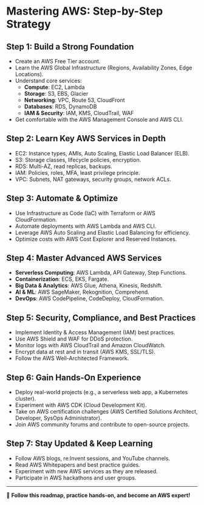 # Mastering AWS: Step-by-Step Strategy

## **Step 1: Build a Strong Foundation**
- Create an AWS Free Tier account.
- Learn the AWS Global Infrastructure (Regions, Availability Zones, Edge Locations).
- Understand core services:
  - **Compute**: EC2, Lambda
  - **Storage**: S3, EBS, Glacier
  - **Networking**: VPC, Route 53, CloudFront
  - **Databases**: RDS, DynamoDB
  - **IAM & Security**: IAM, KMS, CloudTrail, WAF
- Get comfortable with the AWS Management Console and AWS CLI.

## **Step 2: Learn Key AWS Services in Depth**
- EC2: Instance types, AMIs, Auto Scaling, Elastic Load Balancer (ELB).
- S3: Storage classes, lifecycle policies, encryption.
- RDS: Multi-AZ, read replicas, backups.
- IAM: Policies, roles, MFA, least privilege principle.
- VPC: Subnets, NAT gateways, security groups, network ACLs.

## **Step 3: Automate & Optimize**
- Use Infrastructure as Code (IaC) with Terraform or AWS CloudFormation.
- Automate deployments with AWS Lambda and AWS CLI.
- Leverage AWS Auto Scaling and Elastic Load Balancing for efficiency.
- Optimize costs with AWS Cost Explorer and Reserved Instances.

## **Step 4: Master Advanced AWS Services**
- **Serverless Computing**: AWS Lambda, API Gateway, Step Functions.
- **Containerization**: ECS, EKS, Fargate.
- **Big Data & Analytics**: AWS Glue, Athena, Kinesis, Redshift.
- **AI & ML**: AWS SageMaker, Rekognition, Comprehend.
- **DevOps**: AWS CodePipeline, CodeDeploy, CloudFormation.

## **Step 5: Security, Compliance, and Best Practices**
- Implement Identity & Access Management (IAM) best practices.
- Use AWS Shield and WAF for DDoS protection.
- Monitor logs with AWS CloudTrail and Amazon CloudWatch.
- Encrypt data at rest and in transit (AWS KMS, SSL/TLS).
- Follow the AWS Well-Architected Framework.

## **Step 6: Gain Hands-On Experience**
- Deploy real-world projects (e.g., a serverless web app, a Kubernetes cluster).
- Experiment with AWS CDK (Cloud Development Kit).
- Take on AWS certification challenges (AWS Certified Solutions Architect, Developer, SysOps Administrator).
- Join AWS community forums and contribute to open-source projects.

## **Step 7: Stay Updated & Keep Learning**
- Follow AWS blogs, re:Invent sessions, and YouTube channels.
- Read AWS Whitepapers and best practice guides.
- Experiment with new AWS services as they are released.
- Participate in AWS hackathons and user groups.

---

🚀 **Follow this roadmap, practice hands-on, and become an AWS expert!**
